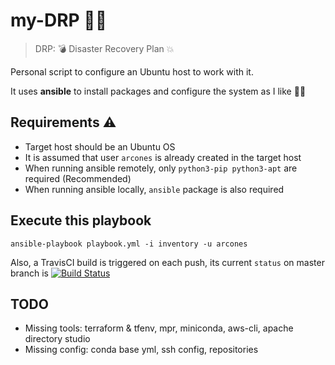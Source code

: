 # my-DRP :woman_firefighter:

> DRP: :bomb: Disaster Recovery Plan :collision:

Personal script to configure an Ubuntu host to work with it.

It uses **ansible** to install packages and configure the system as I like :woman_technologist:

## Requirements :warning:

- Target host should be an Ubuntu OS
- It is assumed that user `arcones` is already created in the target host
- When running ansible remotely, only `python3-pip python3-apt` are required (Recommended)
- When running ansible locally, `ansible` package is also required

## Execute this playbook
```
ansible-playbook playbook.yml -i inventory -u arcones
```

Also, a TravisCI build is triggered on each push, its current `status` on master branch is [![Build Status](https://travis-ci.org/arcones/my-DRP.svg?branch=master)](https://travis-ci.org/arcones/my-DRP)

## TODO
- Missing tools: terraform & tfenv, mpr, miniconda, aws-cli, apache directory studio
- Missing config: conda base yml, ssh config, repositories
